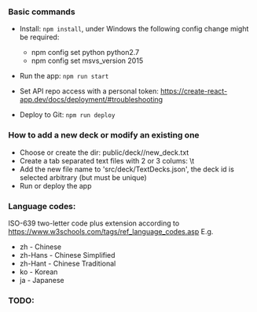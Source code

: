 
### Basic commands

- Install: `npm install`, under Windows the following config change might be required:
    - npm config set python python2.7
    - npm config set msvs_version 2015

- Run the app: `npm run start`
- Set API repo access with a personal token: https://create-react-app.dev/docs/deployment/#troubleshooting
- Deploy to Git: `npm run deploy`


### How to add a new deck or modify an existing one

- Choose or create the dir: public/deck/<language>/new_deck.txt
- Create a tab separated text files with 2 or 3 colums: <word>\t<translation>
- Add the new file name to 'src/deck/TextDecks.json', the deck id is selected arbitrary (but must be unique)
- Run or deploy the app

### Language codes:

ISO-639 two-letter code plus extension according to https://www.w3schools.com/tags/ref_language_codes.asp
E.g.

- zh - Chinese
- zh-Hans - Chinese Simplified
- zh-Hant - Chinese Traditional
- ko - Korean
- ja - Japanese


### TODO: 

